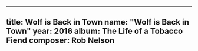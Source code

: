 
---
title: Wolf is Back in Town
name: "Wolf is Back in Town"
year:  2016
album: The Life of a Tobacco Fiend
composer: Rob Nelson
---
